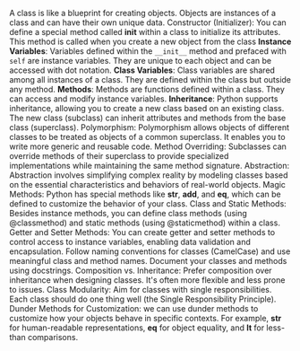 A class is like a blueprint for creating objects. Objects are instances of a class and can have their own unique data.
Constructor (Initializer):
You can define a special method called __init__ within a class to initialize its attributes. This method is called when you create a new object from the class
**Instance Variables**: Variables defined within the `__init__` method and prefaced with `self` are instance variables. They are unique to each object and can be accessed with dot notation.
**Class Variables**: Class variables are shared among all instances of a class. They are defined within the class but outside any method.
**Methods**: Methods are functions defined within a class. They can access and modify instance variables.
**Inheritance**: Python supports inheritance, allowing you to create a new class based on an existing class. The new class (subclass) can inherit attributes and methods from the base class (superclass).
Polymorphism: Polymorphism allows objects of different classes to be treated as objects of a common superclass. It enables you to write more generic and reusable code.
Method Overriding: Subclasses can override methods of their superclass to provide specialized implementations while maintaining the same method signature.
Abstraction: Abstraction involves simplifying complex reality by modeling classes based on the essential characteristics and behaviors of real-world objects.
Magic Methods: Python has special methods like __str__, __add__, and __eq__, which can be defined to customize the behavior of your class.
Class and Static Methods: Besides instance methods, you can define class methods (using @classmethod) and static methods (using @staticmethod) within a class.
Getter and Setter Methods: You can create getter and setter methods to control access to instance variables, enabling data validation and encapsulation.
Follow naming conventions for classes (CamelCase) and use meaningful class and method names. Document your classes and methods using docstrings.
Composition vs. Inheritance: Prefer composition over inheritance when designing classes. It's often more flexible and less prone to issues.
Class Modularity: Aim for classes with single responsibilities. Each class should do one thing well (the Single Responsibility Principle).
Dunder Methods for Customization: we can use dunder methods to customize how your objects behave in specific contexts. For example, __str__ for human-readable representations, __eq__ for object equality, and __lt__ for less-than comparisons.